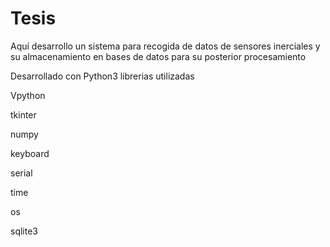 # Tesis 

Aquí desarrollo un sistema para recogida de datos de sensores inerciales y su almacenamiento en bases de datos para su posterior procesamiento


Desarrollado con Python3
librerias utilizadas


Vpython

tkinter

numpy

keyboard

serial 

time

os

sqlite3
